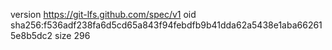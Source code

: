 version https://git-lfs.github.com/spec/v1
oid sha256:f536adf238fa6d5cd65a843f94febdfb9b41dda62a5438e1aba662615e8b5dc2
size 296

